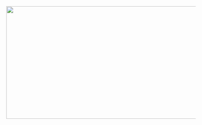 
<div align="center">
  <img src="https://media.discordapp.net/attachments/474894433498824715/959145774434902026/banner.gif" width="600" height="300"/>
</div>
